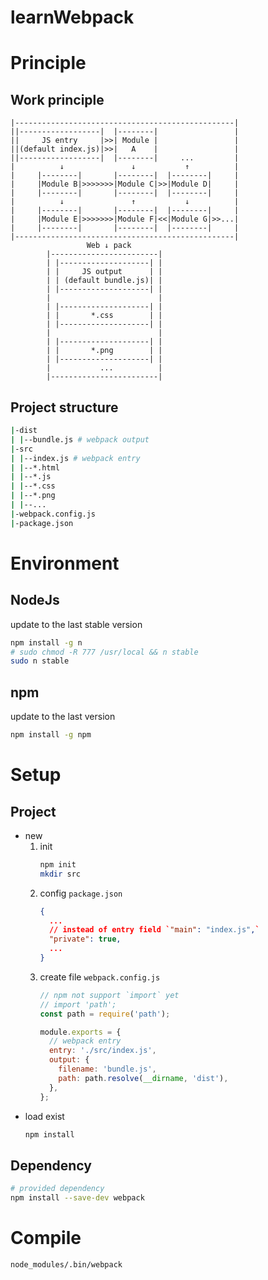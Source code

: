 # learnWebpack

# Principle
## Work principle
```
|-------------------------------------------------|
||------------------|  |--------|                 |
||     JS entry     |>>| Module |                 |
||(default index.js)|>>|   A    |                 |
||------------------|  |--------|     ...         |
|          ↓               ↓           ↑          |
|     |--------|       |--------|  |--------|     |
|     |Module B|>>>>>>>|Module C|>>|Module D|     |
|     |--------|       |--------|  |--------|     |
|          ↓               ↑           ↓          |
|     |--------|       |--------|  |--------|     |
|     |Module E|>>>>>>>|Module F|<<|Module G|>>...|
|     |--------|       |--------|  |--------|     |
|-------------------------------------------------|
                 Web ↓ pack
        |------------------------|
        | |--------------------| |
        | |     JS output      | |
        | | (default bundle.js)| |
        | |--------------------| |
        |                        |
        | |--------------------| |
        | |       *.css        | |
        | |--------------------| |
        |                        |
        | |--------------------| |
        | |       *.png        | |
        | |--------------------| |
        |           ...          |
        |------------------------|
```
## Project structure
```bash
|-dist
| |--bundle.js # webpack output
|-src
| |--index.js # webpack entry
| |--*.html
| |--*.js
| |--*.css
| |--*.png
| |--...
|-webpack.config.js
|-package.json
```

# Environment
## NodeJs
update to the last stable version
```bash
npm install -g n
# sudo chmod -R 777 /usr/local && n stable
sudo n stable
```
## npm
update to the last version
```bash
npm install -g npm
```

# Setup
## Project
+ new
  1. init
     ```bash
     npm init
     mkdir src
     ```
  2. config `package.json`
     ```json
     {
       ...
       // instead of entry field `"main": "index.js",`
       "private": true,
       ...
     }
     ```
  3. create file `webpack.config.js`
     ```js
     // npm not support `import` yet
     // import 'path';
     const path = require('path');

     module.exports = {
       // webpack entry
       entry: './src/index.js',
       output: {
         filename: 'bundle.js',
         path: path.resolve(__dirname, 'dist'),
       },
     };
     ```
+ load exist
  ```bash
  npm install
  ```
## Dependency
```bash
# provided dependency
npm install --save-dev webpack
```
# Compile
```bash
node_modules/.bin/webpack
```